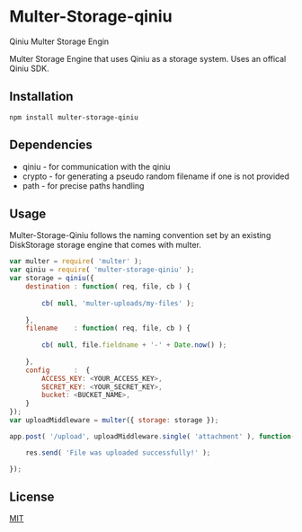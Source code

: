 # Multer-Storage-qiniu
Qiniu Multer Storage Engin

Multer Storage Engine that uses Qiniu as a storage system. Uses an offical Qiniu SDK.

## Installation
	
	npm install multer-storage-qiniu
	
## Dependencies
* qiniu   - for communication with the qiniu
* crypto  - for generating a pseudo random filename if one is not provided
* path    - for precise paths handling

## Usage
Multer-Storage-Qiniu follows the naming convention set by an existing DiskStorage storage engine that comes with multer.
```javascript
var multer = require( 'multer' );
var qiniu = require( 'multer-storage-qiniu' );
var storage = qiniu({
	destination : function( req, file, cb ) {
		
		cb( null, 'multer-uploads/my-files' );
		
	},
	filename    : function( req, file, cb ) {
		
		cb( null, file.fieldname + '-' + Date.now() );
		
	},
	config      :  {
		ACCESS_KEY: <YOUR_ACCESS_KEY>,
		SECRET_KEY: <YOUR_SECRET_KEY>,
		bucket: <BUCKET_NAME>,
	}
});
var uploadMiddleware = multer({ storage: storage });

app.post( '/upload', uploadMiddleware.single( 'attachment' ), function( req, res, next ) {

	res.send( 'File was uploaded successfully!' );

});
```


## License

[MIT](LICENSE)
